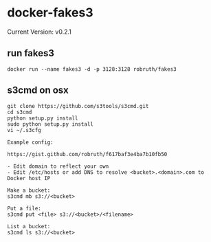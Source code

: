 # docker-fakes3

Current Version: v0.2.1

## run fakes3

	docker run --name fakes3 -d -p 3128:3128 robruth/fakes3
	
## s3cmd on osx

	git clone https://github.com/s3tools/s3cmd.git
	cd s3cmd
	python setup.py install
	sudo python setup.py install
	vi ~/.s3cfg
	
	Example config:
	
	https://gist.github.com/robruth/f617baf3e4ba7b10fb50

	- Edit domain to reflect your own
	- Edit /etc/hosts or add DNS to resolve <bucket>.<domain>.com to Docker host IP
	
	Make a bucket:
	s3cmd mb s3://<bucket>
	
	Put a file:
	s3cmd put <file> s3://<bucket>/<filename>

	List a bucket:
	s3cmd ls s3://<bucket>
